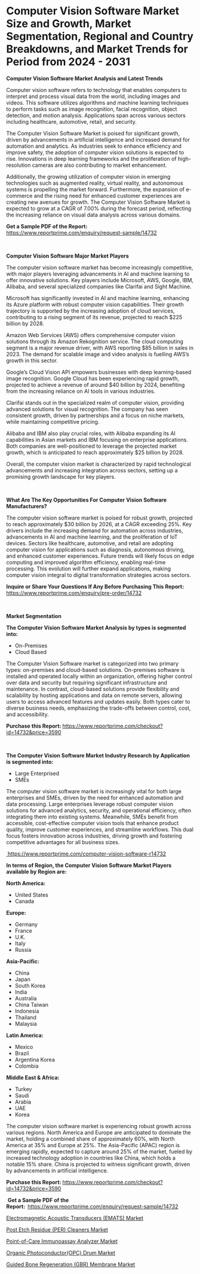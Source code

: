 <p><h1>Computer Vision Software Market Size and Growth, Market Segmentation, Regional and Country Breakdowns, and Market Trends for Period from 2024 -  2031</h1></p><p><strong>Computer Vision Software Market Analysis and Latest Trends</strong></p>
<p><p>Computer vision software refers to technology that enables computers to interpret and process visual data from the world, including images and videos. This software utilizes algorithms and machine learning techniques to perform tasks such as image recognition, facial recognition, object detection, and motion analysis. Applications span across various sectors including healthcare, automotive, retail, and security.</p><p>The Computer Vision Software Market is poised for significant growth, driven by advancements in artificial intelligence and increased demand for automation and analytics. As industries seek to enhance efficiency and improve safety, the adoption of computer vision solutions is expected to rise. Innovations in deep learning frameworks and the proliferation of high-resolution cameras are also contributing to market enhancement.</p><p>Additionally, the growing utilization of computer vision in emerging technologies such as augmented reality, virtual reality, and autonomous systems is propelling the market forward. Furthermore, the expansion of e-commerce and the rising need for enhanced customer experiences are creating new avenues for growth. The Computer Vision Software Market is expected to grow at a CAGR of 7.00% during the forecast period, reflecting the increasing reliance on visual data analysis across various domains.</p></p>
<p><strong>Get a Sample PDF of the Report:&nbsp;</strong> <a href="https://www.reportprime.com/enquiry/request-sample/14732?utm_campaign=1470&utm_medium=2&utm_source=Github&utm_content=ia&utm_term=11102024&utm_id=computer-vision-software">https://www.reportprime.com/enquiry/request-sample/14732</a></p>
<p>&nbsp;</p>
<p><strong>Computer Vision Software Major Market Players</strong></p>
<p><p>The computer vision software market has become increasingly competitive, with major players leveraging advancements in AI and machine learning to offer innovative solutions. Key players include Microsoft, AWS, Google, IBM, Alibaba, and several specialized companies like Clarifai and Sight Machine.</p><p>Microsoft has significantly invested in AI and machine learning, enhancing its Azure platform with robust computer vision capabilities. Their growth trajectory is supported by the increasing adoption of cloud services, contributing to a rising segment of its revenue, projected to reach $225 billion by 2028.</p><p>Amazon Web Services (AWS) offers comprehensive computer vision solutions through its Amazon Rekognition service. The cloud computing segment is a major revenue driver, with AWS reporting $85 billion in sales in 2023. The demand for scalable image and video analysis is fuelling AWS’s growth in this sector.</p><p>Google’s Cloud Vision API empowers businesses with deep learning-based image recognition. Google Cloud has been experiencing rapid growth, projected to achieve a revenue of around $40 billion by 2024, benefiting from the increasing reliance on AI tools in various industries.</p><p>Clarifai stands out in the specialized realm of computer vision, providing advanced solutions for visual recognition. The company has seen consistent growth, driven by partnerships and a focus on niche markets, while maintaining competitive pricing.</p><p>Alibaba and IBM also play crucial roles, with Alibaba expanding its AI capabilities in Asian markets and IBM focusing on enterprise applications. Both companies are well-positioned to leverage the projected market growth, which is anticipated to reach approximately $25 billion by 2028.</p><p>Overall, the computer vision market is characterized by rapid technological advancements and increasing integration across sectors, setting up a promising growth landscape for key players.</p></p>
<p>&nbsp;</p>
<p><strong>What Are The Key Opportunities For Computer Vision Software Manufacturers?</strong></p>
<p><p>The computer vision software market is poised for robust growth, projected to reach approximately $30 billion by 2026, at a CAGR exceeding 25%. Key drivers include the increasing demand for automation across industries, advancements in AI and machine learning, and the proliferation of IoT devices. Sectors like healthcare, automotive, and retail are adopting computer vision for applications such as diagnosis, autonomous driving, and enhanced customer experiences. Future trends will likely focus on edge computing and improved algorithm efficiency, enabling real-time processing. This evolution will further expand applications, making computer vision integral to digital transformation strategies across sectors.</p></p>
<p><strong>Inquire or Share Your Questions If Any Before Purchasing This Report:</strong> <a href="https://www.reportprime.com/enquiry/pre-order/14732?utm_campaign=1470&utm_medium=2&utm_source=Github&utm_content=ia&utm_term=11102024&utm_id=computer-vision-software">https://www.reportprime.com/enquiry/pre-order/14732</a></p>
<p>&nbsp;</p>
<p><strong>Market Segmentation</strong></p>
<p><strong>The Computer Vision Software Market Analysis by types is segmented into:</strong></p>
<p><ul><li>On-Premises</li><li>Cloud Based</li></ul></p>
<p><p>The Computer Vision Software market is categorized into two primary types: on-premises and cloud-based solutions. On-premises software is installed and operated locally within an organization, offering higher control over data and security but requiring significant infrastructure and maintenance. In contrast, cloud-based solutions provide flexibility and scalability by hosting applications and data on remote servers, allowing users to access advanced features and updates easily. Both types cater to diverse business needs, emphasizing the trade-offs between control, cost, and accessibility.</p></p>
<p><strong>Purchase this Report:&nbsp;</strong><a href="https://www.reportprime.com/checkout?id=14732&price=3590&utm_campaign=1470&utm_medium=2&utm_source=Github&utm_content=ia&utm_term=11102024&utm_id=computer-vision-software">https://www.reportprime.com/checkout?id=14732&price=3590</a></p>
<p>&nbsp;</p>
<p><strong>The Computer Vision Software Market Industry Research by Application is segmented into:</strong></p>
<p><ul><li>Large Enterprised</li><li>SMEs</li></ul></p>
<p><p>The computer vision software market is increasingly vital for both large enterprises and SMEs, driven by the need for enhanced automation and data processing. Large enterprises leverage robust computer vision solutions for advanced analytics, security, and operational efficiency, often integrating them into existing systems. Meanwhile, SMEs benefit from accessible, cost-effective computer vision tools that enhance product quality, improve customer experiences, and streamline workflows. This dual focus fosters innovation across industries, driving growth and fostering competitive advantages for all business sizes.</p></p>
<p><a href="https://www.reportprime.com/computer-vision-software-r14732?utm_campaign=1470&utm_medium=2&utm_source=Github&utm_content=ia&utm_term=11102024&utm_id=computer-vision-software">&nbsp;https://www.reportprime.com/computer-vision-software-r14732</a></p>
<p><strong>In terms of Region, the Computer Vision Software Market Players available by Region are:</strong></p>
<p>
    <p> <strong> North America: </strong>
        <ul>
            <li>United States</li>
            <li>Canada</li>
        </ul>
        </p> 
    <p> <strong> Europe: </strong>
        <ul>
            <li>Germany</li>
            <li>France</li>
            <li>U.K.</li>
            <li>Italy</li>
            <li>Russia</li>
        </ul>
        </p> 
    <p> <strong> Asia-Pacific: </strong>
        <ul>
            <li>China</li>
            <li>Japan</li>
            <li>South Korea</li>
            <li>India</li>
            <li>Australia</li>
            <li>China Taiwan</li>
            <li>Indonesia</li>
            <li>Thailand</li>
            <li>Malaysia</li>
        </ul>
        </p> 
    <p> <strong> Latin America: </strong>
        <ul>
            <li>Mexico</li>
            <li>Brazil</li>
            <li>Argentina Korea</li>
            <li>Colombia</li>
        </ul>
        </p> 
    <p> <strong> Middle East & Africa: </strong>
        <ul>
            <li>Turkey</li>
            <li>Saudi</li>
            <li>Arabia</li>
            <li>UAE</li>
            <li>Korea</li>
        </ul>
    </p>
    </p>
<p><p>The computer vision software market is experiencing robust growth across various regions. North America and Europe are anticipated to dominate the market, holding a combined share of approximately 60%, with North America at 35% and Europe at 25%. The Asia-Pacific (APAC) region is emerging rapidly, expected to capture around 25% of the market, fueled by increased technology adoption in countries like China, which holds a notable 15% share. China is projected to witness significant growth, driven by advancements in artificial intelligence.</p></p>
<p><strong>Purchase this Report: </strong><a href="https://www.reportprime.com/checkout?id=14732&price=3590&utm_campaign=1470&utm_medium=2&utm_source=Github&utm_content=ia&utm_term=11102024&utm_id=computer-vision-software">https://www.reportprime.com/checkout?id=14732&price=3590</a></p>
<p>&nbsp;<strong>Get a Sample PDF of the Report:&nbsp;&nbsp;</strong><a href="https://www.reportprime.com/enquiry/request-sample/14732?utm_campaign=1470&utm_medium=2&utm_source=Github&utm_content=ia&utm_term=11102024&utm_id=computer-vision-software">https://www.reportprime.com/enquiry/request-sample/14732</a></p>
<p><strong></strong></p>
<p><p><a href="https://www.linkedin.com/pulse/decoding-electromagnetic-acoustic-transducers-emats-industry-qno1e?utm_campaign=1470&utm_medium=2&utm_source=Github&utm_content=ia&utm_term=11102024&utm_id=computer-vision-software">Electromagnetic Acoustic Transducers (EMATS) Market</a></p><p><a href="https://www.linkedin.com/pulse/global-post-etch-residue-per-cleaners-market-pulse-trends-eyzxc?utm_campaign=1470&utm_medium=2&utm_source=Github&utm_content=ia&utm_term=11102024&utm_id=computer-vision-software">Post Etch Residue (PER) Cleaners Market</a></p><p><a href="https://www.linkedin.com/pulse/point-of-care-immunoassay-analyzer-market-overview-global-upo7e?utm_campaign=1470&utm_medium=2&utm_source=Github&utm_content=ia&utm_term=11102024&utm_id=computer-vision-software">Point-of-Care Immunoassay Analyzer Market</a></p><p><a href="https://www.linkedin.com/pulse/organic-photoconductoropc-drum-market-emerging-trends-future-gqmre?utm_campaign=1470&utm_medium=2&utm_source=Github&utm_content=ia&utm_term=11102024&utm_id=computer-vision-software">Organic Photoconductor(OPC) Drum Market</a></p><p><a href="https://www.linkedin.com/pulse/guided-bone-regeneration-gbr-membrane-value-chain-analysis-tpeae?utm_campaign=1470&utm_medium=2&utm_source=Github&utm_content=ia&utm_term=11102024&utm_id=computer-vision-software">Guided Bone Regeneration (GBR) Membrane Market</a></p></p>